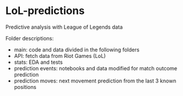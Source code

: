 # LoL-predictions
Predictive analysis with League of Legends data

Folder descriptions:
- main: code and data divided in the following folders
- API: fetch data from Riot Games (LoL)
- stats: EDA and tests
- prediction events: notebooks and data modified for match outcome prediction
- prediction moves: next movement prediction from the last 3 known positions
